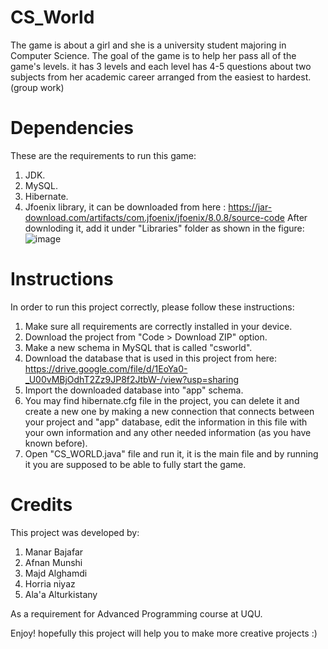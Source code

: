 # CS_World
The game is about a girl and she is a university student majoring in Computer Science. The goal of the game is to help her pass all of the game's levels. it has 3 levels and each level has 4-5 questions about two subjects from her academic career arranged from the easiest to hardest. (group work)

# Dependencies
These are the requirements to run this game:

1. JDK.
2. MySQL.
3. Hibernate.
4. Jfoenix library, it can be downloaded from here : https://jar-download.com/artifacts/com.jfoenix/jfoenix/8.0.8/source-code
After downloding it, add it under "Libraries" folder as shown in the figure:
![image](https://user-images.githubusercontent.com/60103703/157100960-a6e12cae-0fd5-4fe8-94f4-0320141901d7.png)

# Instructions
In order to run this project correctly, please follow these instructions:

1. Make sure all requirements are correctly installed in your device.
2. Download the project from "Code > Download ZIP" option.
3. Make a new schema in MySQL that is called "csworld".
4. Download the database that is used in this project from here: https://drive.google.com/file/d/1EoYa0-_U00vMBjOdhT2Zz9JP8f2JtbW-/view?usp=sharing
5. Import the downloaded database into "app" schema.
6. You may find hibernate.cfg file in the project, you can delete it and create a new one by making a new connection that connects between your project and "app" database, edit the information in this file with your own information and any other needed information (as you have known before).
7. Open "CS_WORLD.java" file and run it, it is the main file and by running it you are supposed to be able to fully start the game.

# Credits
This project was developed by:
1. Manar Bajafar 
2. Afnan Munshi
3. Majd Alghamdi 
4. Horria niyaz
5. Ala'a Alturkistany  

As a requirement for Advanced Programming course at UQU.

Enjoy! hopefully this project will help you to make more creative projects :)

